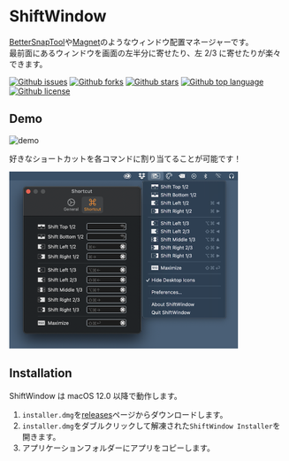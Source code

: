 # ShiftWindow

<!-- ## Short Description -->

[BetterSnapTool](https://apps.apple.com/us/app/bettersnaptool/id417375580)や[Magnet](https://apps.apple.com/us/app/magnet/id441258766)のようなウィンドウ配置マネージャーです。<br/>
最前面にあるウィンドウを画面の左半分に寄せたり、左 2/3 に寄せたりが楽々できます。

<!-- ## Badges -->

[![Github issues](https://img.shields.io/github/issues/Kyome22/ShiftWindow)](https://github.com/Kyome22/ShiftWindow/issues)
[![Github forks](https://img.shields.io/github/forks/Kyome22/ShiftWindow)](https://github.com/Kyome22/ShiftWindow/network/members)
[![Github stars](https://img.shields.io/github/stars/Kyome22/ShiftWindow)](https://github.com/Kyome22/ShiftWindow/stargazers)
[![Github top language](https://img.shields.io/github/languages/top/Kyome22/ShiftWindow)](https://github.com/Kyome22/ShiftWindow/)
[![Github license](https://img.shields.io/github/license/Kyome22/ShiftWindow)](https://github.com/Kyome22/ShiftWindow/)

## Demo

![demo](./resources/demo.gif)

好きなショートカットを各コマンドに割り当てることが可能です！

<img src="resources/screenshot.png" alt="screenshot" height="320px" />

## Installation

ShiftWindow は macOS 12.0 以降で動作します。

1. `installer.dmg`を[releases](https://github.com/Kyome22/ShiftWindow/releases)ページからダウンロードします。
2. `installer.dmg`をダブルクリックして解凍された`ShiftWindow Installer`を開きます。
3. アプリケーションフォルダーにアプリをコピーします。
